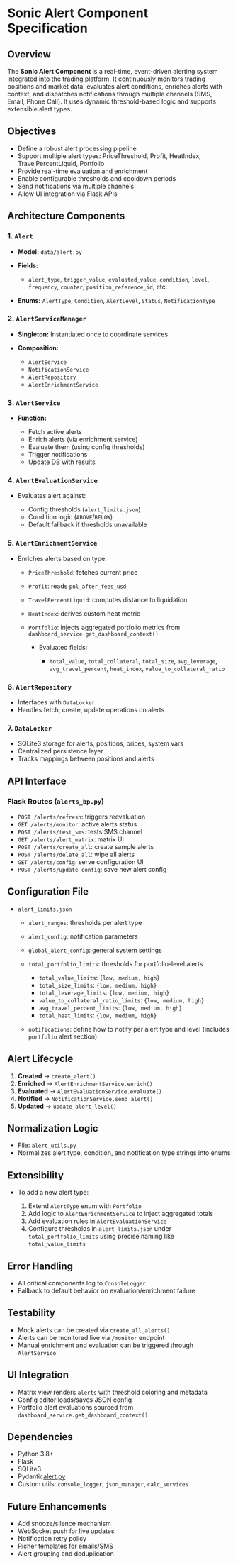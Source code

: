 # Sonic Alert Component Specification

## Overview

The **Sonic Alert Component** is a real-time, event-driven alerting system integrated into the trading platform. It continuously monitors trading positions and market data, evaluates alert conditions, enriches alerts with context, and dispatches notifications through multiple channels (SMS, Email, Phone Call). It uses dynamic threshold-based logic and supports extensible alert types.

## Objectives

* Define a robust alert processing pipeline
* Support multiple alert types: PriceThreshold, Profit, HeatIndex, TravelPercentLiquid, Portfolio
* Provide real-time evaluation and enrichment
* Enable configurable thresholds and cooldown periods
* Send notifications via multiple channels
* Allow UI integration via Flask APIs

## Architecture Components

### 1. `Alert`

* **Model:** `data/alert.py`
* **Fields:**

  * `alert_type`, `trigger_value`, `evaluated_value`, `condition`, `level`, `frequency`, `counter`, `position_reference_id`, etc.
* **Enums:** `AlertType`, `Condition`, `AlertLevel`, `Status`, `NotificationType`

### 2. `AlertServiceManager`

* **Singleton:** Instantiated once to coordinate services
* **Composition:**

  * `AlertService`
  * `NotificationService`
  * `AlertRepository`
  * `AlertEnrichmentService`

### 3. `AlertService`

* **Function:**

  * Fetch active alerts
  * Enrich alerts (via enrichment service)
  * Evaluate them (using config thresholds)
  * Trigger notifications
  * Update DB with results

### 4. `AlertEvaluationService`

* Evaluates alert against:

  * Config thresholds (`alert_limits.json`)
  * Condition logic (`ABOVE`/`BELOW`)
  * Default fallback if thresholds unavailable

### 5. `AlertEnrichmentService`

* Enriches alerts based on type:

  * `PriceThreshold`: fetches current price
  * `Profit`: reads `pnl_after_fees_usd`
  * `TravelPercentLiquid`: computes distance to liquidation
  * `HeatIndex`: derives custom heat metric
  * `Portfolio`: injects aggregated portfolio metrics from `dashboard_service.get_dashboard_context()`

    * Evaluated fields:

      * `total_value`, `total_collateral`, `total_size`, `avg_leverage`, `avg_travel_percent`, `heat_index`, `value_to_collateral_ratio`

### 6. `AlertRepository`

* Interfaces with `DataLocker`
* Handles fetch, create, update operations on alerts

### 7. `DataLocker`

* SQLite3 storage for alerts, positions, prices, system vars
* Centralized persistence layer
* Tracks mappings between positions and alerts

## API Interface

### Flask Routes (`alerts_bp.py`)

* `POST /alerts/refresh`: triggers reevaluation
* `GET /alerts/monitor`: active alerts status
* `POST /alerts/test_sms`: tests SMS channel
* `GET /alerts/alert_matrix`: matrix UI
* `POST /alerts/create_all`: create sample alerts
* `POST /alerts/delete_all`: wipe all alerts
* `GET /alerts/config`: serve configuration UI
* `POST /alerts/update_config`: save new alert config

## Configuration File

* `alert_limits.json`

  * `alert_ranges`: thresholds per alert type
  * `alert_config`: notification parameters
  * `global_alert_config`: general system settings
  * `total_portfolio_limits`: thresholds for portfolio-level alerts

    * `total_value_limits`: `{low, medium, high}`
    * `total_size_limits`: `{low, medium, high}`
    * `total_leverage_limits`: `{low, medium, high}`
    * `value_to_collateral_ratio_limits`: `{low, medium, high}`
    * `avg_travel_percent_limits`: `{low, medium, high}`
    * `total_heat_limits`: `{low, medium, high}`
  * `notifications`: define how to notify per alert type and level (includes `portfolio` alert section)

## Alert Lifecycle

1. **Created** → `create_alert()`
2. **Enriched** → `AlertEnrichmentService.enrich()`
3. **Evaluated** → `AlertEvaluationService.evaluate()`
4. **Notified** → `NotificationService.send_alert()`
5. **Updated** → `update_alert_level()`

## Normalization Logic

* File: `alert_utils.py`
* Normalizes alert type, condition, and notification type strings into enums

## Extensibility

* To add a new alert type:

  1. Extend `AlertType` enum with `Portfolio`
  2. Add logic to `AlertEnrichmentService` to inject aggregated totals
  3. Add evaluation rules in `AlertEvaluationService`
  4. Configure thresholds in `alert_limits.json` under `total_portfolio_limits` using precise naming like `total_value_limits`

## Error Handling

* All critical components log to `ConsoleLogger`
* Fallback to default behavior on evaluation/enrichment failure

## Testability

* Mock alerts can be created via `create_all_alerts()`
* Alerts can be monitored live via `/monitor` endpoint
* Manual enrichment and evaluation can be triggered through `AlertService`

## UI Integration

* Matrix view renders `alerts` with threshold coloring and metadata
* Config editor loads/saves JSON config
* Portfolio alert evaluations sourced from `dashboard_service.get_dashboard_context()`

## Dependencies

* Python 3.8+
* Flask
* SQLite3
* Pydantic[alert.py](../data/alert.py)
* Custom utils: `console_logger`, `json_manager`, `calc_services`

## Future Enhancements

* Add snooze/silence mechanism
* WebSocket push for live updates
* Notification retry policy
* Richer templates for emails/SMS
* Alert grouping and deduplication
